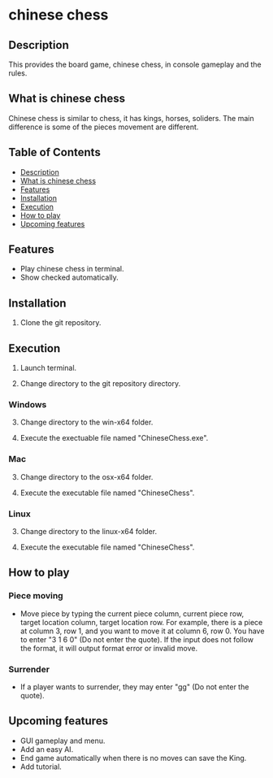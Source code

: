 # chinese chess

## Description

This provides the board game, chinese chess, in console gameplay and the rules.

## What is chinese chess

Chinese chess is similar to chess, it has kings, horses, soliders. The main difference is some of the pieces movement are different. 

## Table of Contents

- [Description](#Description)
- [What is chinese chess](#What-is-chinese-chess)
- [Features](#Features)
- [Installation](#installation)
- [Execution](#execution)
- [How to play](#how-to-play)
- [Upcoming features](#upcoming-features)


## Features

- Play chinese chess in terminal.
- Show checked automatically.

## Installation

1. Clone the git repository.

## Execution

1. Launch terminal.

2. Change directory to the git repository directory.

### Windows

3. Change directory to the win-x64 folder.

4. Execute the exectuable file named "ChineseChess.exe".

### Mac

3. Change directory to the osx-x64 folder.

4. Execute the executable file named "ChineseChess".

### Linux

3. Change directory to the linux-x64 folder.

4. Execute the executable file named "ChineseChess".

## How to play

### Piece moving

- Move piece by typing the current piece column, current piece row, target location column, target location row. For example, there is a piece at column 3, row 1, and you want to move it at column 6, row 0. You have to enter "3 1 6 0" (Do not enter the quote). If the input does not follow the format, it will output format error or invalid move.

### Surrender

- If a player wants to surrender, they may enter "gg" (Do not enter the quote).

## Upcoming features

- GUI gameplay and menu.
- Add an easy AI.
- End game automatically when there is no moves can save the King.
- Add tutorial.
